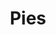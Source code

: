---
title: Pies
description: Kolorowanki Pies
canonical: /zwierzeta/pies
tags:
- zwierzeta
- pies
---